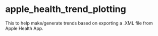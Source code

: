 # apple_health_trend_plotting
This to help make/generate trends based on exporting a .XML file from Apple Health App. 
